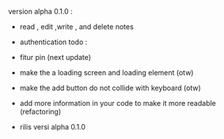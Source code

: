 version alpha 0.1.0 :
- read , edit ,write , and delete notes
- authentication 
todo :

- fitur pin (next update)

- make the a loading screen and loading element (otw)
- make the add button do not collide with keyboard (otw)
- add more information in your code to make it more readable (refactoring)
- rilis versi alpha 0.1.0


